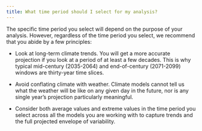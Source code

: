 ```yaml
---
title: What time period should I select for my analysis?
---
```


The specific time period you select will depend on the purpose of your analysis. However, regardless of the time period you select, we recommend that you abide by a few principles:

- Look at long-term climate trends. You will get a more accurate projection if you look at a period of at least a few decades. This is why typical mid-century (2035-2064) and end-of-century (2071-2099) windows are thirty-year time slices.

- Avoid conflating climate with weather. Climate models cannot tell us what the weather will be like on any given day in the future, nor is any single year’s projection particularly meaningful.

- Consider both average values and extreme values in the time period you select across all the models you are working with to capture trends and the full projected envelope of variability.

